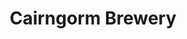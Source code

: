 ---
title: "Cairngorm Brewery"
url: /aviemore/cairngorm-brewery-dalfaber-industrial-estate/
shop: Spirituosen
---